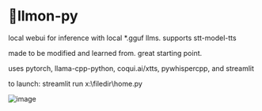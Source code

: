 # 🍋llmon-py

local webui for inference with local *.gguf llms. supports stt-model-tts

made to be modified and learned from. great starting point.

uses pytorch, llama-cpp-python, coqui.ai/xtts, pywhispercpp, and streamlit

to launch: streamlit run x:\filedir\home.py 

![image](https://github.com/3eeps/llmon-py/assets/55860052/b0bfe753-ae4e-4996-979b-e6ebdc08b864)


